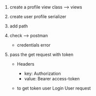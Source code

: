 1. create a profile view class --> views

2. create user profile serializer

3. add path

4. check --> postman
    - credentials error

5. pass the get request with token
    - Headers
        - key: Authorization
        - value: Bearer access-token
    
    - to get token user Login User request